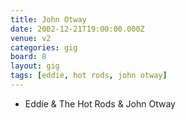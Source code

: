 ```yaml
---
title: John Otway
date: 2002-12-21T19:00:00.000Z
venue: v2
categories: gig
board: 8
layout: gig
tags: [eddie, hot rods, john otway]
---
```

+ Eddie & The Hot Rods & John Otway